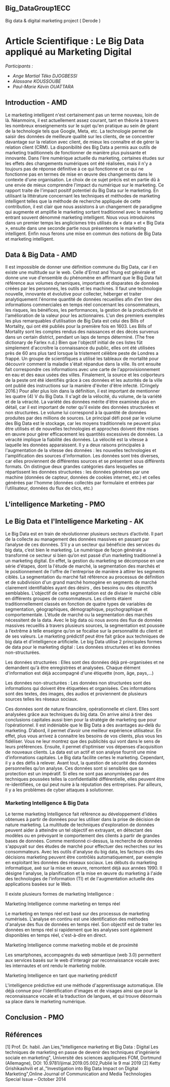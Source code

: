 ## Big_DataGroup1ECC
Big data &amp; digital marketing project ( Derode )

# Article Scientifique : Le Big Data appliqué au Marketing Digital
*Participants :*
* _Ange Martial Têko DJOGBESSI_
* _Alassane KOUSSOUBE_
* _Paul-Marie Kévin OUATTARA_

## Introduction - AMD

Le marketing intelligent n'est certainement pas un terme nouveau, loin de là. Néanmoins, il est actuellement assez courant, tant en théorie à travers les nombreux enseignements sur le sujet qu'en pratique au sein de géant de la technologie tels que Google, Meta, etc. La technologie permet de saisir des données de meilleure qualité sur les clients, de se concentrer davantage sur la relation avec client, de mieux les connaître et de gérer la relation client (CRM). La disponibilité des Big Data a permis aux outils de marketing traditionnels de fonctionner de manière plus puissante et innovante. Dans l'ère numérique actuelle du marketing, certaines études sur les effets des changements numériques ont été réalisées, mais il n'y a toujours pas de réponse définitive à ce qui fonctionne et ce qui ne fonctionne pas en termes de mise en œuvre des changements dans le contexte d'une organisation.
Le choix de ce sujet précis est en partie dû à une envie de mieux comprendre l'impact du numérique sur le marketing. Ce rapport traite de l'impact positif potentiel du Big Data sur le marketing. En utilisant la littérature concernant les techniques et méthodes de marketing intelligent telles que la méthode de recherche appliquée de cette contribution, il est clair que nous assistons à un changement de paradigme qui augmente et amplifie le marketing sortant traditionnel avec le marketing entrant souvent dénommé marketing intelligent. Nous vous introduirons dans un premier temps les anglicismes très utilisés de « data » et « Big Data », ensuite dans une seconde partie nous présenterons le marketing intelligent. Enfin nous ferons une mise en commun des notions de Big Data et marketing intelligent.


## Data & Big Data - AMD

Il est impossible de donner une définition commune du Big Data, car il en existe une multitude sur le web. Celle d'Ernst and Young est générale et donne une vue d'ensemble du phénomène en affirmant que le Big Data fait référence aux volumes dynamiques, importants et disparates de données créées par les personnes, les outils et les machines. Il faut une technologie nouvelle, innovante et évolutive pour collecter, héberger et traiter analytiquement l'énorme quantité de données recueillies afin d'en tirer des informations commerciales en temps réel concernant les consommateurs, les risques, les bénéfices, les performances, la gestion de la productivité et l'amélioration de la valeur pour les actionnaires.  L'un des premiers exemples les plus remarquables d’utilisation de Big Data est celui des Bills of Mortality, qui ont été publiés pour la première fois en 1603. Les Bills of Mortality sont les comptes rendus des naissances et des décès survenus dans un certain district, pendant un laps de temps déterminé. (The free dictionary de Farlex n.d.) Bien que l'objectif initial de ces listes fût simplement d'accroître la connaissance du public, elles ont été utilisées près de 60 ans plus tard lorsque la tristement célèbre peste de Londres a frappé. Un groupe de scientifiques a utilisé les tableaux de mortalité pour découvrir comment la maladie s'était répandue dans la ville. Ils ont ensuite fait correspondre ces informations avec une carte de l'approvisionnement en eau et des eaux usées des villes. Finalement, la source et les colporteurs de la peste ont été identifiés grâce à ces données et les autorités de la ville ont publié des instructions sur la manière d'éviter d'être infecté. (Cringely 2016.) Pour aller plus loin dans la définition, il est important de mentionner les quatre (4) V du Big Data. Il s'agit de la vélocité, du volume, de la variété et de la véracité. La variété des données mérite d'être examinée plus en détail, car il est important de noter qu'il existe des données structurées et non structurées. Le volume lui correspond à la quantité de données produites par des millions de sources. Le principal défi posé par le volume des Big Data est le stockage, car les moyens traditionnels ne peuvent plus être utilisés et de nouvelles technologies et approches doivent être mises en œuvre pour gérer efficacement les quantités excessives de données. La véracité implique la fiabilité des données. La vélocité est la vitesse à laquelle les données apparaissent. Il y a deux raisons principales à l'augmentation de la vitesse des données : les nouvelles technologies et l'amplification des sources d'information.
Les données sont très diverses, car elles proviennent de différentes sources et se présentent sous différents formats. On distingue deux grandes catégories dans lesquelles se répartissent les données structurées : les données générées par une machine (données de capteur, données de cookies internet, etc.)  et celles générées par l'homme (données collectés par formulaire et entrées par l’utilisateur, données du flux de clics, etc.)


## L'intelligence Marketing - PMO

## Le Big Data et l'Intelligence Marketing - AK
Le Big Data est en train de révolutionner plusieurs secteurs d’activité. Il part de la collecte au management des données massives en passant par l’analyse de ces données. S’il y a un secteur qui bénéficie des services du big data, c’est bien le marketing. Le numérique de façon générale a transformé ce secteur si bien qu’on est passé d’un marketing traditionnel à un marketing digital. En effet, la gestion du marketing se décompose en une série d'étapes, dont la l'étude de marché, la segmentation des marchés et le positionnement de l'offre de l'entreprise de manière à attirer les segments ciblés. La segmentation du marché fait référence au processus de définition et de subdivision d'un grand marché homogène en segments de marché clairement identifiables ayant des désirs , des besoins ou des objectifs semblables. L'objectif de cette segmentation est de diviser le marché cible en différents groupes de consommateurs.
Les clients étaient traditionnellement classés en fonction de quatre types de variables de segmentation, géographiques, démographique, psychographique et comportementale.  L’étude de marché ou la segmentation des marchés nécessitent de la data. Avec le big data où nous avons des flux de données massives recueillis à travers plusieurs sources, la segmentation est poussée à l’extrême à telle enseigne qu’on se focalise sur la personnalité du client et de ses valeurs. Le marketing prédictif peut être fait grâce aux techniques de big data et d’intelligence artificielle.
Le big Data utilise 2 principales formes de data pour le marketing digital : Les données structurées et les données non-structurées.

Les données structurées :
	Elles sont des données déjà pré-organisées et ne demandent qu'à être enregistrées et analysées. Chaque élément d'information est déjà accompagné d'une étiquette (nom, âge, pays,…)
  
Les données non-structurées :
	Les données non structurées sont des informations qui doivent être étiquetées et organisées. Ces informations sont des textes, des images, des audios et proviennent de plusieurs sources telles les réseaux sociaux.
  
Ces données sont de nature financière, opérationnelle et client. Elles sont analysées grâce aux techniques du big data. On arrive ainsi à tirer des conclusions capitales aussi bien pour la stratégie de marketing que pour l’opérationnel.
Il est indéniable que le Big Data a des avantages au-delà du marketing.
D’abord, il permet d’avoir une meilleur expérience utilisateur. En effet, plus vous arrivez à connaitre les besoins de vos clients, plus vous les fidéliser. Vous ne leur montrez que des publicités qui vont dans le sens de leurs préférences. Ensuite, il permet d’optimiser vos dépenses d’acquisition de nouveaux clients. La data est un actif et son analyse fournit une mine d’informations capitales.
Le Big data facilite certes le marketing. Cependant, il y  a des défis à relever. Avant tout, la question de sécurité des données personnelles qu’on analyse. Ces données sont si sensibles que sa protection est un impératif. Si elles ne sont pas anonymisées par des techniques poussées telles la confidentialité différentielle, elles peuvent être re-identifiées, ce qui peut nuire à la réputation des entreprises. Par ailleurs, il y a les problèmes de cyber attaques à solutionner.

### Marketing Intelligence & Big Data

Le terme marketing Intelligence fait référence au développement d'idées obtenues à partir de données pour les utiliser dans la prise de décision de nature marketing. La multitude de techniques d'exploration de données peuvent aider à atteindre un tel objectif en extrayant, en détectant des modèles ou en prévoyant le comportement des clients à partir de grandes bases de données. Comme mentionné ci-dessus, la recherche de données s'appuyait sur des études de marché pour effectuer des recherches sur les consommateurs. Avec les outils d'analyse du big data, les facteurs clés des décisions marketing peuvent être contrôlés automatiquement, par exemple en exploitant les données des réseaux sociaux. 
Les débuts du marketing informatique, axé sur la mise en œuvre, remontent déjà aux années 1990. Il désigne l'analyse, la planification et la mise en œuvre du marketing à l'aide des technologies de l'information (TI) et de l'augmentation actuelle des applications basées sur le Web.

Il existe plusieurs formes de marketing Intelligence :

Marketing Intelligence comme marketing en temps réel

Le marketing en temps réel est basé sur des processus de marketing numérisés. L'analyse en continu est une identification des méthodes d'analyse des flux de données en temps réel. Son objectif est de traiter les données en temps réel si rapidement que les analyses sont également disponibles en temps réel, c'est-à-dire en direct.

Marketing Intelligence comme marketing mobile et de proximité
 
Les smartphones, accompagnés du web sémantique (web 3.0) permettent aux services basés sur le web d'interagir par reconnaissance vocale avec les internautes et ont rendu le marketing mobile.

Marketing Intelligence en tant que marketing prédictif

L'intelligence prédictive est une méthode d'apprentissage automatique. Elle déjà connue pour l'identification d'images et de visages ainsi que pour la reconnaissance vocale et la traduction de langues, et qui trouve désormais sa place dans le marketing numérique.

	


## Conclusion - PMO

## Références
[1] Prof. Dr. habil. Jan Lies,"Intelligence marketing et Big Data : Digital Les techniques de marketing en passe de devenir des techniques d'ingénierie sociale en marketing", Université des sciences appliquées FOM, Dortmund (Allemagne), DOI: 10.9781/ijimai.2019.05.002,Publié le 9 mai 2019
[2] Ketty Grishikashvili et al.,"Investigation into Big Data Impact on Digital Marketing",Online Journal of Communication and Media Technologies
Special Issue – October 2014
